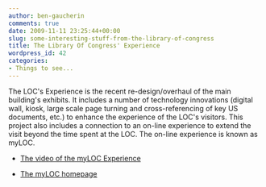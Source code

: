 ```yaml
---
author: ben-gaucherin
comments: true
date: 2009-11-11 23:25:44+00:00
slug: some-interesting-stuff-from-the-library-of-congress
title: The Library Of Congress' Experience
wordpress_id: 42
categories:
- Things to see...
---
```


The LOC's Experience is the recent re-design/overhaul of the main building's exhibits.  It includes a number of technology innovations (digital wall, kiosk, large scale page turning and cross-referencing of key US documents, etc.) to enhance the experience of the LOC's visitors.  This project also includes a connection to an on-line experience to extend the visit beyond the time spent at the LOC.  The on-line experience is known as myLOC.

* [The video of the myLOC Experience](http://myloc.gov/demos/lce.aspx)

* [The myLOC homepage](http://myloc.gov/Pages/Default.aspx)
